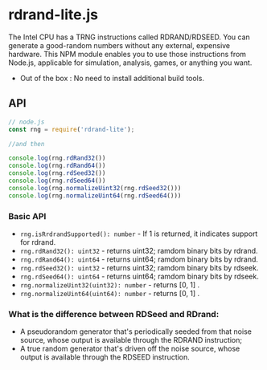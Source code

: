 # rdrand-lite.js

The Intel CPU has a TRNG instructions called RDRAND/RDSEED.
You can generate a good-random numbers without any external, expensive hardware.
This NPM module enables you to use those instructions from Node.js,
applicable for simulation, analysis, games, or anything you want.

- Out of the box : No need to install additional build tools.
## API

```typescript
// node.js
const rng = require('rdrand-lite');

//and then

console.log(rng.rdRand32())
console.log(rng.rdRand64())
console.log(rng.rdSeed32())
console.log(rng.rdSeed64())
console.log(rng.normalizeUint32(rng.rdSeed32()))
console.log(rng.normalizeUint64(rng.rdSeed64()))


```

### Basic API

- `rng.isRrdrandSupported(): number` - If 1 is returned, it indicates support for rdrand.
- `rng.rdRand32(): uint32` - returns uint32; ramdom binary bits by rdrand.
- `rng.rdRand64(): uint64` - returns uint64; ramdom binary bits by rdrand.
- `rng.rdSeed32(): uint32` - returns uint32; ramdom binary bits by rdseek.
- `rng.rdSeed64(): uint64` - returns uint64; ramdom binary bits by rdseek.
- `rng.normalizeUint32(uint32): number` - returns [0, 1] .
- `rng.normalizeUint64(uint64): number` - returns [0, 1] .

### What is the difference between RDSeed and RDrand:
- A pseudorandom generator that's periodically seeded from that noise source, whose output is available through the RDRAND instruction;
- A true random generator that's driven off the noise source, whose output is available through the RDSEED instruction.











